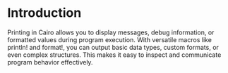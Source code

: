 # Introduction

Printing in Cairo allows you to display messages, debug information, or formatted values during program execution.
With versatile macros like println! and format!, you can output basic data types, custom formats, or even complex structures.
This makes it easy to inspect and communicate program behavior effectively.